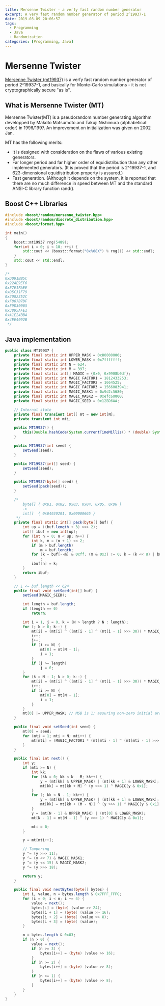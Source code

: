 ```yaml
---
title: Mersenne Twister - a verfy fast random number generator
excerpt: A very fast random number generator of period 2^19937-1
date: 2019-03-09 20:06:57
tags:
  - Programming
  - Java
  - Randomization
categories: [Programming, Java]
---
```


# Mersenne Twister

[Mersenne Twister (mt19937)](http://www.math.sci.hiroshima-u.ac.jp/~m-mat/MT/emt.html) is a verfy fast random number generator of period 2^19937-1, and basically for Monte-Carlo simulations - it is not cryptographically secure "as is".

## What is Mersenne Twister (MT)

Mersenne Twister(MT) is a pseudorandom number generating algorithm developped by Makoto Matsumoto and Takuji Nishimura (alphabetical order) in 1996/1997. An improvement on initialization was given on 2002 Jan.

MT has the following merits:

- It is designed with consideration on the flaws of various existing generators.
- Far longer period and far higher order of equidistribution than any other implemented generators. (It is proved that the period is 2^19937-1, and 623-dimensional equidistribution property is assured.)
- Fast generation. (Although it depends on the system, it is reported that there are no much difference in speed between MT and the standard ANSI-C library function rand().

## Boost C++ Libraries

```C++
#include <boost/random/mersenne_twister.hpp>
#include <boost/random/discrete_distribution.hpp>
#include <boost/format.hpp>

int main()
{
    boost::mt19937 rng(5489);
    for(int i = 0; i < 10; ++i) {
        std::cout << (boost::format("0x%08X") % rng()) << std::endl;
    }
    std::cout << std::endl;
}

/*
0xD091BB5C
0x22AE9EF6
0xE7E1FAEE
0xD5C31F79
0x2082352C
0xF807B7DF
0xE9D30005
0x3895AFE1
0xA1E24BBA
0x4EE4092B
 */
```

## Java implementation

```java
public class MT19937 {
    private final static int UPPER_MASK = 0x80000000;
    private final static int LOWER_MASK = 0x7fffffff;
    private final static int N = 624;
    private final static int M = 397;
    private final static int[] MAGIC = {0x0, 0x9908b0df};
    private final static int MAGIC_FACTOR1 = 1812433253;
    private final static int MAGIC_FACTOR2 = 1664525;
    private final static int MAGIC_FACTOR3 = 1566083941;
    private final static int MAGIC_MASK1 = 0x9d2c5680;
    private final static int MAGIC_MASK2 = 0xefc60000;
    private final static int MAGIC_SEED = 0x12BD6AA;

    // Internal state
    private final transient int[] mt = new int[N];
    private transient int mti;

    public MT19937() {
        this(Double.hashCode(System.currentTimeMillis() * (double) System.nanoTime()));
    }

    public MT19937(int seed) {
        setSeed(seed);
    }

    public MT19937(int[] seed) {
        setSeed(seed);
    }

    public MT19937(byte[] seed) {
        setSeed(pack(seed));
    }

    /*
        byte[] { 0x01, 0x02, 0x03, 0x04, 0x05, 0x06 }
        ->
        int[]  { 0x04030201, 0x00000605 }
     */
    private final static int[] pack(byte[] buf) {
        int up = ((buf.length + 3) >>> 2);
        int[] ibuf = new int[up];
        for (int n = 0; n < up; n++) {
            int k, m = (n + 1) << 2;
            if (m > buf.length)
                m = buf.length;
            for (k = buf[--m] & 0xff; (m & 0x3) != 0; k = (k << 8) | buf[--m] & 0xff)
                ;
            ibuf[n] = k;
        }
        return ibuf;
    }

    // 1 <= buf.length << 624
    public final void setSeed(int[] buf) {
        setSeed(MAGIC_SEED);

        int length = buf.length;
        if (length == 0)
            return;

        int i = 1, j = 0, k = (N > length ? N : length);
        for (; k > 0; k--) {
            mt[i] = (mt[i] ^ ((mt[i - 1] ^ (mt[i - 1] >>> 30)) * MAGIC_FACTOR2)) + buf[j] + j;
            i++;
            j++;
            if (i >= N) {
                mt[0] = mt[N - 1];
                i = 1;
            }
            if (j >= length)
                j = 0;
        }
        for (k = N - 1; k > 0; k--) {
            mt[i] = (mt[i] ^ ((mt[i - 1] ^ (mt[i - 1] >>> 30)) * MAGIC_FACTOR3)) - i;
            i++;
            if (i >= N) {
                mt[0] = mt[N - 1];
                i = 1;
            }
        }
        mt[0] |= UPPER_MASK; // MSB is 1; assuring non-zero initial array
    }

    public final void setSeed(int seed) {
        mt[0] = seed;
        for (mti = 1; mti < N; mti++) {
            mt[mti] = (MAGIC_FACTOR1 * (mt[mti - 1] ^ (mt[mti - 1] >>> 30)) + mti);
        }
    }

    public final int next() {
        int y;
        if (mti >= N) {
            int kk;
            for (kk = 0; kk < N - M; kk++) {
                y = (mt[kk] & UPPER_MASK) | (mt[kk + 1] & LOWER_MASK);
                mt[kk] = mt[kk + M] ^ (y >>> 1) ^ MAGIC[y & 0x1];
            }
            for (; kk < N - 1; kk++) {
                y = (mt[kk] & UPPER_MASK) | (mt[kk + 1] & LOWER_MASK);
                mt[kk] = mt[kk + (M - N)] ^ (y >>> 1) ^ MAGIC[y & 0x1];
            }
            y = (mt[N - 1] & UPPER_MASK) | (mt[0] & LOWER_MASK);
            mt[N - 1] = mt[M - 1] ^ (y >>> 1) ^ MAGIC[y & 0x1];

            mti = 0;
        }

        y = mt[mti++];

        // Tempering
        y ^= (y >>> 11);
        y ^= (y << 7) & MAGIC_MASK1;
        y ^= (y << 15) & MAGIC_MASK2;
        y ^= (y >>> 18);

        return y;
    }

    public final void nextBytes(byte[] bytes) {
        int i, value, n = bytes.length & 0x7FFF_FFFC;
        for (i = 0; i < n; i += 4) {
            value = next();
            bytes[i] = (byte) (value >> 24);
            bytes[i + 1] = (byte) (value >> 16);
            bytes[i + 2] = (byte) (value >> 8);
            bytes[i + 3] = (byte) (value);
        }

        n = bytes.length & 0x03;
        if (n > 0) {
            value = next();
            if (n >= 3) {
                bytes[i++] = (byte) (value >> 16);
            }
            if (n >= 2) {
                bytes[i++] = (byte) (value >> 8);
            }
            if (n >= 1) {
                bytes[i++] = (byte) (value >> 8);
            }
        }
    }
}
```
